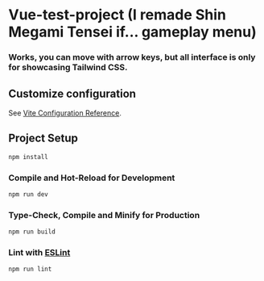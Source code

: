 # Vue-test-project (I remade Shin Megami Tensei if... gameplay menu)

### Works, you can move with arrow keys, but all interface is only for showcasing Tailwind CSS.


## Customize configuration

See [Vite Configuration Reference](https://vitejs.dev/config/).

## Project Setup

```sh
npm install
```

### Compile and Hot-Reload for Development

```sh
npm run dev
```

### Type-Check, Compile and Minify for Production

```sh
npm run build
```

### Lint with [ESLint](https://eslint.org/)

```sh
npm run lint
```
